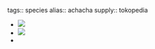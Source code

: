 tags:: species
alias:: achacha
supply:: tokopedia

- ![](https://peach-geographical-bat-397.mypinata.cloud/ipfs/QmS73xBVwV5gZzgmXRNjXcNrvwDZn74Gwo43mfWRgv1xvq)
- ![](https://peach-geographical-bat-397.mypinata.cloud/ipfs/QmPaYYM9MxPokb7RuU7VKAApWGUDZRaqLndJ4EHjfMarnP)
-